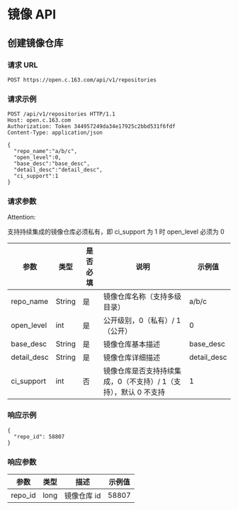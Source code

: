 # 镜像 API

## 创建镜像仓库

### 请求 URL

`POST https://open.c.163.com/api/v1/repositories`

### 请求示例

```http
POST /api/v1/repositories HTTP/1.1
Host: open.c.163.com
Authorization: Token 344957249da34e17925c2bbd531f6fdf
Content-Type: application/json

{
  "repo_name":"a/b/c",
  "open_level":0,
  "base_desc":"base_desc",
  "detail_desc":"detail_desc",
  "ci_support":1
}
```

### 请求参数

<span>Attention:</span><div class="alertContent">支持持续集成的镜像仓库必须私有，即 ci_support 为 1 时 open_level 必须为 0</div>

|     参数    |  类型  | 是否必填 |                               说明                              |   示例值    |
|-------------|--------|----------|-----------------------------------------------------------------|-------------|
| repo_name   | String | 是       | 镜像仓库名称（支持多级目录）                                    | a/b/c       |
| open_level  | int    | 是       | 公开级别，0（私有）/ 1（公开）                                  | 0           |
| base_desc   | String | 是       | 镜像仓库基本描述                                                | base_desc   |
| detail_desc | String | 是       | 镜像仓库详细描述                                                | detail_desc |
| ci_support  | int    | 否       | 镜像仓库是否支持持续集成，0（不支持）/ 1（支持），默认 0 不支持 | 1           |


### 响应示例

```
{
  "repo_id": 58807
}
```

### 响应参数


|   参数  | 类型 |     描述    | 示例值 |
|---------|------|-------------|--------|
| repo_id | long | 镜像仓库 id |  58807 |






